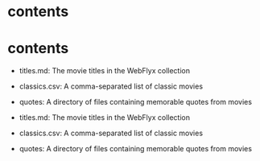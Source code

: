 # contents

# contents

- titles.md: The movie titles in the WebFlyx collection
- classics.csv: A comma-separated list of classic movies
- quotes: A directory of files containing memorable quotes from movies

- titles.md: The movie titles in the WebFlyx collection
- classics.csv: A comma-separated list of classic movies
- quotes: A directory of files containing memorable quotes from movies
